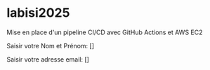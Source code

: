  # labisi2025
Mise en place d'un pipeline CI/CD avec GitHub Actions et AWS EC2

Saisir votre Nom et Prénom: []

Saisir votre adresse email: []
